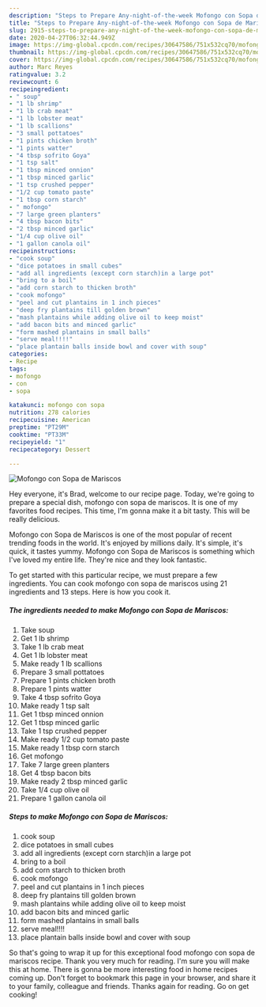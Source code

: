 ```yaml
---
description: "Steps to Prepare Any-night-of-the-week Mofongo con Sopa de Mariscos"
title: "Steps to Prepare Any-night-of-the-week Mofongo con Sopa de Mariscos"
slug: 2915-steps-to-prepare-any-night-of-the-week-mofongo-con-sopa-de-mariscos
date: 2020-04-27T06:32:44.949Z
image: https://img-global.cpcdn.com/recipes/30647586/751x532cq70/mofongo-con-sopa-de-mariscos-recipe-main-photo.jpg
thumbnail: https://img-global.cpcdn.com/recipes/30647586/751x532cq70/mofongo-con-sopa-de-mariscos-recipe-main-photo.jpg
cover: https://img-global.cpcdn.com/recipes/30647586/751x532cq70/mofongo-con-sopa-de-mariscos-recipe-main-photo.jpg
author: Marc Reyes
ratingvalue: 3.2
reviewcount: 6
recipeingredient:
- " soup"
- "1 lb shrimp"
- "1 lb crab meat"
- "1 lb lobster meat"
- "1 lb scallions"
- "3 small pottatoes"
- "1 pints chicken broth"
- "1 pints watter"
- "4 tbsp sofrito Goya"
- "1 tsp salt"
- "1 tbsp minced onnion"
- "1 tbsp minced garlic"
- "1 tsp crushed pepper"
- "1/2 cup tomato paste"
- "1 tbsp corn starch"
- " mofongo"
- "7 large green planters"
- "4 tbsp bacon bits"
- "2 tbsp minced garlic"
- "1/4 cup olive oil"
- "1 gallon canola oil"
recipeinstructions:
- "cook soup"
- "dice potatoes in small cubes"
- "add all ingredients (except corn starch)in a large pot"
- "bring to a boil"
- "add corn starch to thicken broth"
- "cook mofongo"
- "peel and cut plantains in 1 inch pieces"
- "deep fry plantains till golden brown"
- "mash plantains while adding olive oil to keep moist"
- "add bacon bits and minced garlic"
- "form mashed plantains in small balls"
- "serve meal!!!!"
- "place plantain balls inside bowl and cover with soup"
categories:
- Recipe
tags:
- mofongo
- con
- sopa

katakunci: mofongo con sopa 
nutrition: 278 calories
recipecuisine: American
preptime: "PT29M"
cooktime: "PT33M"
recipeyield: "1"
recipecategory: Dessert

---
```



![Mofongo con Sopa de Mariscos](https://img-global.cpcdn.com/recipes/30647586/751x532cq70/mofongo-con-sopa-de-mariscos-recipe-main-photo.jpg)

Hey everyone, it's Brad, welcome to our recipe page. Today, we're going to prepare a special dish, mofongo con sopa de mariscos. It is one of my favorites food recipes. This time, I'm gonna make it a bit tasty. This will be really delicious.



Mofongo con Sopa de Mariscos is one of the most popular of recent trending foods in the world. It's enjoyed by millions daily. It's simple, it's quick, it tastes yummy. Mofongo con Sopa de Mariscos is something which I've loved my entire life. They're nice and they look fantastic.


To get started with this particular recipe, we must prepare a few ingredients. You can cook mofongo con sopa de mariscos using 21 ingredients and 13 steps. Here is how you cook it.

<!--inarticleads1-->

##### The ingredients needed to make Mofongo con Sopa de Mariscos:

1. Take  soup
1. Get 1 lb shrimp
1. Take 1 lb crab meat
1. Get 1 lb lobster meat
1. Make ready 1 lb scallions
1. Prepare 3 small pottatoes
1. Prepare 1 pints chicken broth
1. Prepare 1 pints watter
1. Take 4 tbsp sofrito Goya
1. Make ready 1 tsp salt
1. Get 1 tbsp minced onnion
1. Get 1 tbsp minced garlic
1. Take 1 tsp crushed pepper
1. Make ready 1/2 cup tomato paste
1. Make ready 1 tbsp corn starch
1. Get  mofongo
1. Take 7 large green planters
1. Get 4 tbsp bacon bits
1. Make ready 2 tbsp minced garlic
1. Take 1/4 cup olive oil
1. Prepare 1 gallon canola oil




<!--inarticleads2-->

##### Steps to make Mofongo con Sopa de Mariscos:

1. cook soup
1. dice potatoes in small cubes
1. add all ingredients (except corn starch)in a large pot
1. bring to a boil
1. add corn starch to thicken broth
1. cook mofongo
1. peel and cut plantains in 1 inch pieces
1. deep fry plantains till golden brown
1. mash plantains while adding olive oil to keep moist
1. add bacon bits and minced garlic
1. form mashed plantains in small balls
1. serve meal!!!!
1. place plantain balls inside bowl and cover with soup




So that's going to wrap it up for this exceptional food mofongo con sopa de mariscos recipe. Thank you very much for reading. I'm sure you will make this at home. There is gonna be more interesting food in home recipes coming up. Don't forget to bookmark this page in your browser, and share it to your family, colleague and friends. Thanks again for reading. Go on get cooking!

